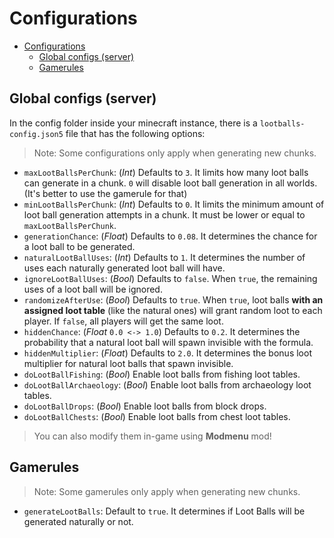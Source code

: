 # Configurations

<!-- TOC -->
* [Configurations](#configurations)
  * [Global configs (server)](#global-configs-server)
  * [Gamerules](#gamerules)
<!-- TOC -->

## Global configs (server)
In the config folder inside your minecraft instance, there is a `lootballs-config.json5` file that has the following options:

> Note: Some configurations only apply when generating new chunks.
- `maxLootBallsPerChunk`: (_Int_) Defaults to `3`. It limits how many loot balls can generate in a chunk. `0` will disable loot ball generation in all worlds. (It's better to use the gamerule for that)
- `minLootBallsPerChunk`: (_Int_) Defaults to `0`. It limits the minimum amount of loot ball generation attempts in a chunk. It must be lower or equal to `maxLootBallsPerChunk`.
- `generationChance`: (_Float_) Defaults to `0.08`. It determines the chance for a loot ball to be generated.
- `naturalLootBallUses`: (_Int_) Defaults to `1`. It determines the number of uses each naturally generated loot ball will have.
- `ignoreLootBallUses`: (_Bool_) Defaults to `false`. When `true`, the remaining uses of a loot ball will be ignored.
- `randomizeAfterUse`: (_Bool_) Defaults to `true`. When `true`, loot balls **with an assigned loot table** (like the natural ones) will grant random loot to each player. If `false`, all players will get the same loot.
- `hiddenChance`: (_Float_ `0.0 <-> 1.0`) Defaults to `0.2`. It determines the probability that a natural loot ball will spawn invisible with the formula.
- `hiddenMultiplier`: (_Float_) Defaults to `2.0`. It determines the bonus loot multiplier for natural loot balls that spawn invisible.
- `doLootBallFishing`: (_Bool_) Enable loot balls from fishing loot tables.
- `doLootBallArchaeology`: (_Bool_) Enable loot balls from archaeology loot tables.
- `doLootBallDrops`: (_Bool_) Enable loot balls from block drops.
- `doLootBallChests`: (_Bool_) Enable loot balls from chest loot tables.

> You can also modify them in-game using **Modmenu** mod!
## Gamerules
> Note: Some gamerules only apply when generating new chunks.
- ```generateLootBalls```: Default to ```true```. It determines if
  Loot Balls will be generated naturally or not.